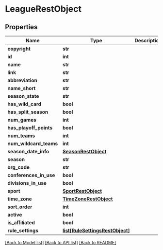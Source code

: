 # LeagueRestObject

## Properties
Name | Type | Description | Notes
------------ | ------------- | ------------- | -------------
**copyright** | **str** |  | [optional] 
**id** | **int** |  | [optional] 
**name** | **str** |  | [optional] 
**link** | **str** |  | [optional] 
**abbreviation** | **str** |  | [optional] 
**name_short** | **str** |  | [optional] 
**season_state** | **str** |  | [optional] 
**has_wild_card** | **bool** |  | [optional] 
**has_split_season** | **bool** |  | [optional] 
**num_games** | **int** |  | [optional] 
**has_playoff_points** | **bool** |  | [optional] 
**num_teams** | **int** |  | [optional] 
**num_wildcard_teams** | **int** |  | [optional] 
**season_date_info** | [**SeasonRestObject**](SeasonRestObject.md) |  | [optional] 
**season** | **str** |  | [optional] 
**org_code** | **str** |  | [optional] 
**conferences_in_use** | **bool** |  | [optional] 
**divisions_in_use** | **bool** |  | [optional] 
**sport** | [**SportRestObject**](SportRestObject.md) |  | [optional] 
**time_zone** | [**TimeZoneRestObject**](TimeZoneRestObject.md) |  | [optional] 
**sort_order** | **int** |  | [optional] 
**active** | **bool** |  | [optional] 
**is_affiliated** | **bool** |  | [optional] 
**rule_settings** | [**list[RuleSettingsRestObject]**](RuleSettingsRestObject.md) |  | [optional] 

[[Back to Model list]](../README.md#documentation-for-models) [[Back to API list]](../README.md#documentation-for-api-endpoints) [[Back to README]](../README.md)

